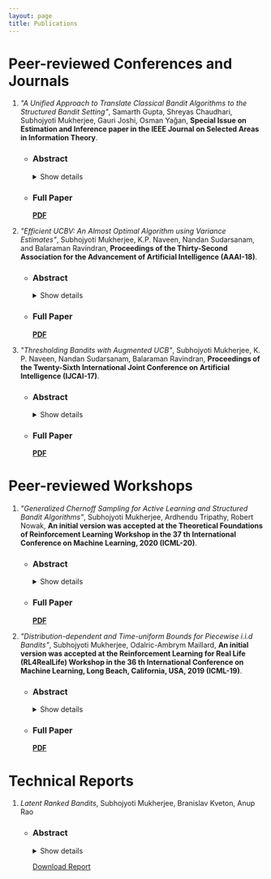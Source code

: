```yaml
---
layout: page
title: Publications
---
```



# Peer-reviewed Conferences and Journals


1. *"A Unified Approach to Translate Classical Bandit Algorithms to the Structured Bandit Setting"*, Samarth Gupta, Shreyas Chaudhari, Subhojyoti Mukherjee, Gauri Joshi, Osman Yağan, **Special Issue on Estimation and Inference paper in the IEEE Journal on Selected Areas in Information Theory**.

   * ### Abstract ###
   
      <details>
        <summary>
          Show details
        </summary>
          <p>We consider a finite-armed structured bandit problem in which mean rewards of different arms are known functions of a common hidden parameter θ∗. Since we do not place any restrictions of these functions, the problem setting subsumes several previously studied frameworks that assume linear or invertible reward functions. We propose a novel approach to gradually estimate the hidden θ∗ and use the estimate together with the mean reward functions to substantially reduce exploration of sub-optimal arms. This approach enables us to fundamentally generalize any classic bandit algorithm including UCB and Thompson Sampling to the structured bandit setting. We prove via regret analysis that our proposed UCB-C and TS-C algorithms (structured bandit versions of UCB and Thompson Sampling, respectively) pull only a subset of the sub-optimal arms O(logT) times while the other sub-optimal arms (referred to as non-competitive arms) are pulled O(1) times. As a result, in cases where all sub-optimal arms are non-competitive, which can happen in many practical scenarios, the proposed algorithms achieve bounded regret. We also conduct simulations on the Movielens recommendations dataset to demonstrate the improvement of the proposed algorithms over existing structured bandit algorithms.</p>
      </details>
   
   * ### Full Paper ###
   
      [**PDF**](https://ieeexplore.ieee.org/document/9276444)

2. *"Efficient UCBV: An Almost Optimal Algorithm using Variance Estimates"*, Subhojyoti Mukherjee, K.P. Naveen, Nandan Sudarsanam, and Balaraman Ravindran, **Proceedings of the Thirty-Second Association for the Advancement of Artificial Intelligence (AAAI-18)**.

   * ### Abstract ###
   
      <details>
        <summary>
          Show details
        </summary>
          <p>We propose a novel variant of the UCB algorithm (referred to as Efficient-UCB-Variance (EUCBV)) for minimizing cumulative regret in the stochastic multi-armed bandit (MAB) setting. EUCBV incorporates the arm elimination strategy proposed in UCB-Improved while taking into account the variance estimates to compute the arms' confidence bounds, similar to UCBV. Through a theoretical analysis, we establish the *gap-dependent* regret bound of EUCBV after T trials and this bound is an improvement over that of existing state-of-the-art UCB algorithms (such as UCB1, UCB-Improved, UCBV,  MOSS). Further, EUCBV incurs an order optimal *gap-independent* regret bound of which is an improvement over that of UCB1, UCBV, and UCB-Improved, while being comparable with that of MOSS and OCUCB. Through an extensive numerical study, we show that EUCBV significantly outperforms the popular UCB variants (like MOSS, OCUCB, etc.) as well as Thompson sampling and Bayes-UCB algorithms.</p>
      </details>
   
   * ### Full Paper ###
   
      [**PDF**](https://www.aaai.org/ocs/index.php/AAAI/AAAI18/paper/view/16111)

3. *"Thresholding Bandits with Augmented UCB"*, Subhojyoti Mukherjee, K. P. Naveen, Nandan Sudarsanam, Balaraman Ravindran, **Proceedings of the Twenty-Sixth International Joint Conference on Artificial Intelligence (IJCAI-17)**.
   
   * ### Abstract ###
   
      <details>
      <summary>
          Show details
      </summary>
        <p>In this paper we propose the Augmented-UCB (AugUCB) algorithm for a fixed-budget version of the thresholding bandit problem  (TBP), where the objective is to identify a set of arms whose quality is above a threshold. A key feature of AugUCB is that it uses both  mean and variance estimates to eliminate arms that have been sufficiently explored; to the best of our knowledge, this is the first algorithm to employ such an approach for the considered TBP. Theoretically, we obtain an upper bound on the loss (probability of misclassification) incurred by AugUCB. Although UCBEV in literature provides a better guarantee, it is important to emphasize that UCBEV has access to problem complexity (whose computation requires arms’ mean and variances), and hence is not realistic in practice; this is in contrast to AugUCB whose implementation does not require any such complexity inputs. We conduct extensive simulation experiments to validate the performance of AugUCB. Through our simulation work, we establish that AugUCB, owing to its utilization of variance estimates, performs significantly better than the state-of-the-art APT, CSAR and other nonvariance-based algorithms.</p>
        </details>
   * ### Full Paper ###  
   
      [**PDF**](https://www.ijcai.org/proceedings/2017/0350.pdf)


# Peer-reviewed Workshops

1. *"Generalized Chernoff Sampling for Active Learning and Structured Bandit Algorithms"*, Subhojyoti Mukherjee, Ardhendu Tripathy, Robert Nowak, **An initial version was accepted at the Theoretical Foundations of Reinforcement Learning Workshop in the 37 th International Conference on Machine Learning, 2020 (ICML-20)**.
   
   * ### Abstract ###
   
      <details>
      <summary>
          Show details
      </summary>
        <p>Active learning and structured stochastic bandit problems are intimately related to the classical problem of sequential experimental design. This paper studies active learning and best-arm identification in structured bandit settings from the viewpoint of active sequential hypothesis testing, a framework initiated by Chernoff (1959). We first characterize the sample complexity of Chernoff's original procedure by uncovering terms that reduce in significance as the allowed error probability δ→0, but are nevertheless relevant at any fixed value of δ>0. While initially proposed for testing among finitely many hypotheses, we obtain the analogue of Chernoff sampling for the case when the hypotheses belong to a compact space. This makes it applicable to active learning and structured bandit problems, where the unknown parameter specifying the arm means is often assumed to be an element of Euclidean space. Empirically, we demonstrate the potential of our proposed approach for active learning of neural network models and in the linear bandit setting, where we observe that our general-purpose approach compares favorably to state-of-the-art methods.</p>
        </details>
   * ### Full Paper ###  
   
      [**PDF**](https://arxiv.org/abs/2012.08073)

2. *"Distribution-dependent and Time-uniform Bounds for Piecewise i.i.d Bandits"*, Subhojyoti Mukherjee, Odalric-Ambrym Maillard, **An initial version was accepted at the Reinforcement Learning for Real Life (RL4RealLife) Workshop in the 36 th International Conference on Machine Learning, Long Beach, California, USA, 2019 (ICML-19)**.
   
   * ### Abstract ###
   
      <details>
      <summary>
          Show details
      </summary>
        <p>We consider the setup of stochastic multi-armed bandits in the case when reward distributions are piecewise i.i.d. and bounded with unknown changepoints. We focus on the case when changes happen simultaneously on all arms, and in stark contrast with the existing literature, we target gap-dependent (as opposed to only gap-independent) regret bounds involving the magnitude of changes and optimality-gaps. Diverging from previous works, we assume the more realistic scenario that there can be undetectable changepoint gaps and under a different set of assumptions, we show that as long as the compounded delayed detection for each changepoint is bounded there is no need for forced exploration to actively detect changepoints. We introduce two adaptations of UCB-strategies that employ scan-statistics in order to actively detect the changepoints, without knowing in advance the changepoints and also the mean before and after any change. Our first method UCBLCPD does not know the number of changepoints G or time horizon T and achieves the first time-uniform concentration bound for this setting using the Laplace method of integration. The second strategy ImpCPD makes use of the knowledge of T to achieve the order optimal regret bound thereby closing an important gap with respect to the lower bound in a specific challenging setting. Our theoretical findings are supported by numerical experiments on synthetic and real-life datasets.</p>
        </details>
   * ### Full Paper ###  
   
      [**PDF**](https://arxiv.org/abs/1905.13159)

# Technical Reports

1. *Latent Ranked Bandits*, Subhojyoti Mukherjee, Branislav Kveton, Anup Rao

   * ### Abstract ###
   
      <details>
        <summary>
          Show details
        </summary>
          <p> We study the problem of learning personalized ranked lists of diverse items for multiple users, from sequential observations of user preferences. The user-item preference matrix is non-negative and low-rank. Existing methods for solving similar problems are based on reconstructing the preference matrix from its noisy observations using matrix factorization techniques, and typically require strong assumptions on the reconstructed matrix. We depart from this standard approach and consider a family of low-rank matrices, where the set of most preferred items of all users is small and can be learned efficiently. Then we learn to present this set to each user in a personalized manner, in the order of the descending preferences of the user. We propose a computationally efficient algorithm that implements this procedure, and prove a sublinear bound on its n-step regret. We evaluate the algorithm empirically on several synthetic and real-world datasets. In all experiments, we outperform existing state-of-the-art algorithms. </p>
       </details>
    
    
       [Download Report](/pdf/paper.pdf)
       


